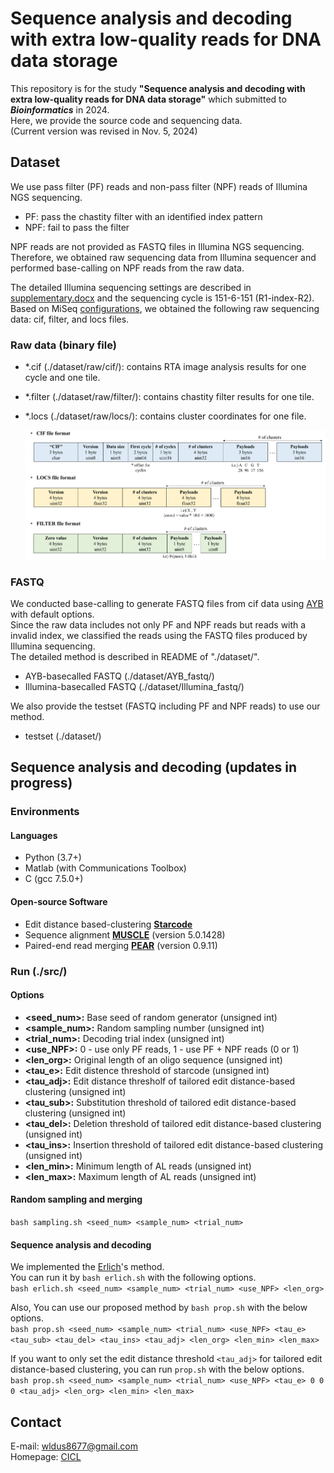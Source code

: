 # Sequence analysis and decoding with extra low-quality reads for DNA data storage
This repository is for the study **"Sequence analysis and decoding with extra low-quality reads for DNA data storage"** which submitted to **_Bioinformatics_** in 2024.  
Here, we provide the source code and sequencing data.  
(Current version was revised in Nov. 5, 2024)  

## Dataset
We use pass filter (PF) reads and non-pass filter (NPF) reads of Illumina NGS sequencing.  
- PF: pass the chastity filter with an identified index pattern  
- NPF: fail to pass the filter  

NPF reads are not provided as FASTQ files in Illumina NGS sequencing.  
Therefore, we obtained raw sequencing data from Illumina sequencer and performed base-calling on NPF reads from the raw data.  

The detailed Illumina sequencing settings are described in [supplementary.docx](https://github.com/PParkJy/SAD-DNAstorage/blob/main/supplementary.docx) and the sequencing cycle is 151-6-151 (R1-index-R2).   
Based on MiSeq [configurations](https://support.illumina.com/downloads/miseq-product-documentation.html), we obtained the following raw sequencing data: cif, filter, and locs files.    

### Raw data (binary file)  
- *.cif (./dataset/raw/cif/): contains RTA image analysis results for one cycle and one tile.
- *.filter (./dataset/raw/filter/): contains chastity filter results for one tile.
- *.locs (./dataset/raw/locs/): contains cluster coordinates for one file.   

  ![raw_format](./img/raw_format.png)

### FASTQ 
We conducted base-calling to generate FASTQ files from cif data using [AYB](https://github.com/timmassingham/AYB2/) with default options.   
Since the raw data includes not only PF and NPF reads but reads with a invalid index, we classified the reads using the FASTQ files produced by Illumina sequencing.  
The detailed method is described in README of "./dataset/".

- AYB-basecalled FASTQ (./dataset/AYB_fastq/)
- Illumina-basecalled FASTQ (./dataset/Illumina_fastq/)

We also provide the testset (FASTQ including PF and NPF reads) to use our method.  
- testset (./dataset/)

## Sequence analysis and decoding (updates in progress)
### Environments
#### Languages
- Python (3.7+)
- Matlab (with Communications Toolbox)
- C (gcc 7.5.0+)

#### Open-source Software
- Edit distance based-clustering **[Starcode](https://github.com/gui11aume/starcode)**
- Sequence alignment **[MUSCLE](https://github.com/rcedgar/muscle)** (version 5.0.1428)
- Paired-end read merging **[PEAR](https://github.com/tseemann/PEAR)** (version 0.9.11)

### Run (./src/)
#### Options
- **<seed_num>:** Base seed of random generator (unsigned int)
- **<sample_num>:** Random sampling number (unsigned int)
- **<trial_num>:** Decoding trial index (unsigned int)
- **<use_NPF>:** 0 - use only PF reads, 1 - use PF + NPF reads (0 or 1)
- **<len_org>:** Original length of an oligo sequence (unsigned int)
- **<tau_e>:** Edit distence threshold of starcode (unsigned int)
- **<tau_adj>:** Edit distance thresholf of tailored edit distance-based clustering (unsigned int) 
- **<tau_sub>:** Substitution threshold of tailored edit distance-based clustering (unsigned int)
- **<tau_del>:** Deletion threshold of tailored edit distance-based clustering (unsigned int)
- **<tau_ins>:** Insertion threshold of tailored edit distance-based clustering (unsigned int)
- **<len_min>:** Minimum length of AL reads (unsigned int)
- **<len_max>:** Maximum length of AL reads (unsigned int)

#### Random sampling and merging
`bash sampling.sh <seed_num> <sample_num> <trial_num>`

#### Sequence analysis and decoding
We implemented the [Erlich](https://github.com/TeamErlich/dna-fountain)'s method.  
You can run it by `bash erlich.sh` with the following options.  
`bash erlich.sh <seed_num> <sample_num> <trial_num> <use_NPF> <len_org>`

Also, You can use our proposed method by `bash prop.sh` with the below options.  
`bash prop.sh <seed_num> <sample_num> <trial_num> <use_NPF> <tau_e> <tau_sub> <tau_del> <tau_ins> <tau_adj> <len_org> <len_min> <len_max>`  

If you want to only set the edit distance threshold `<tau_adj>` for tailored edit distance-based clustering, you can run `prop.sh` with the below options.  
`bash prop.sh <seed_num> <sample_num> <trial_num> <use_NPF> <tau_e> 0 0 0 <tau_adj> <len_org> <len_min> <len_max>`  

## Contact
E-mail: wldus8677@gmail.com  
Homepage: [CICL](http://cctl.jnu.ac.kr/)  